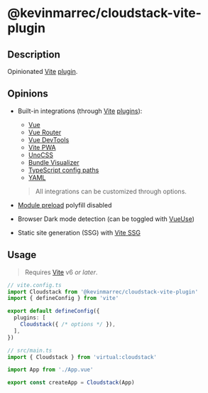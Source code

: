 # @kevinmarrec/cloudstack-vite-plugin

## Description

Opinionated [Vite](https://vite.dev) [plugin](https://vite.dev/guide/using-plugins).

## Opinions

- Built-in integrations (through [Vite](https://vite.dev) [plugins](https://vite.dev/guide/using-plugins)):
  - [Vue](https://vuejs.org)
  - [Vue Router](https://router.vuejs.org)
  - [Vue DevTools](https://devtools.vuejs.org)
  - [Vite PWA](https://vite-plugin-pwa.netlify.app)
  - [UnoCSS](https://unocss.dev)
  - [Bundle Visualizer](https://github.com/btd/rollup-plugin-visualizer)
  - [TypeScript config paths](https://github.com/aleclarson/vite-tsconfig-paths)
  - [YAML](https://github.com/Modyfi/vite-plugin-yaml)

  > All integrations can be customized through options.

- [Module preload](https://vite.dev/config/build-options.html#build-modulepreload) polyfill disabled

- Browser Dark mode detection (can be toggled with [VueUse](https://vueuse.org))

- Static site generation (SSG) with [Vite SSG](https://github.com/antfu-collective/vite-ssg)

## Usage

> Requires [Vite](https://vite.dev) v6 _or later_.

```ts
// vite.config.ts
import Cloudstack from '@kevinmarrec/cloudstack-vite-plugin'
import { defineConfig } from 'vite'

export default defineConfig({
  plugins: [
    Cloudstack({ /* options */ }),
  ],
})
```

```ts
// src/main.ts
import { Cloudstack } from 'virtual:cloudstack'

import App from './App.vue'

export const createApp = Cloudstack(App)
```
